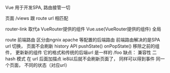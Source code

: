 Vue 用于开发SPA, 路由接管一切

页面 /views  跟   route url 相匹配

router-link 取代a VueRouter提供的组件
Vue.use(VueRouter提供的组件) 全局

route 前端路由 区分由ngnix apache 等配置的后端路由 
前端路由解决的是SPA 
url 切换， 页面不会刷新
history API pushState() onPopState() 移除之前的组件，
更新新的组件  它的格式和传统的后端url 是一样的 /foo
缺点： 兼容性 
二  hash 模式
在 url 后面加描点 ie8以后就不会刷新页面了， 同样可以得到事件
同一个页面， 不同的状态（对应url）
 